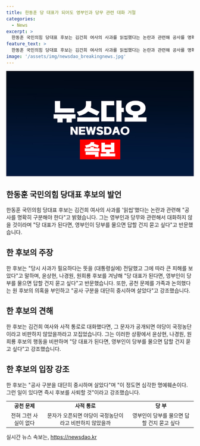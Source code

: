 ```yaml
---
title: 한동훈 당 대표가 되어도 영부인과 당무 관련 대화 거절
categories:
  - News
excerpt: >
  한동훈 국민의힘 당대표 후보는 김건희 여사의 사과를 읽씹했다는 논란과 관련해 공사를 명확히 구분해야 한다며 영부인과 당무와 관련된 대화를 하지 않을 것이라고 말했습니다. 또한, 김 여사의 사과를 요구했다가 대통령실로부터 비상대책위원장 사퇴 압박을 받았다는 의혹을 풀이하며 윤상현, 나경원, 원희룡 후보를 겨냥해 공천 문제를 가족과 논의했다는 의혹을 부인하고, 공사와 사적인 문제를 명확히 구분한다고 강조했습니다.
feature_text: >
  한동훈 국민의힘 당대표 후보는 김건희 여사의 사과를 읽씹했다는 논란과 관련해 공사를 명확히 구분해야 한다며 영부인과 당무와 관련된 대화를 하지 않을 것이라고 말했습니다. 또한, 김 여사의 사과를 요구했다가 대통령실로부터 비상대책위원장 사퇴 압박을 받았다는 의혹을 풀이하며 윤상현, 나경원, 원희룡 후보를 겨냥해 공천 문제를 가족과 논의했다는 의혹을 부인하고, 공사와 사적인 문제를 명확히 구분한다고 강조했습니다.
image: '/assets/img/newsdao_breakingnews.jpg'
---
```


<p><img src="/assets/img/newsdao_breakingnews.jpg" alt="implanttips 속보" /></p>

<h2 data-ke-size="size26">한동훈 국민의힘 당대표 후보의 발언</h2>

<p data-ke-size="size16">한동훈 국민의힘 당대표 후보는 김건희 여사의 사과를 '읽씹'했다는 논란과 관련해 "공사를 명확히 구분해야 한다"고 밝혔습니다. 그는 영부인과 당무와 관련해서 대화하지 않을 것이라며 "당 대표가 된다면, 영부인이 당부를 물으면 답할 건지 묻고 싶다"고 반문했습니다.</p>

<h2 data-ke-size="size26">한 후보의 주장</h2>

<p data-ke-size="size16">한 후보는 "당시 사과가 필요하다는 뜻을 (대통령실에) 전달했고 그에 따라 큰 피해를 보았다"고 말하며, 윤상현, 나경원, 원희룡 후보를 겨냥해 "당 대표가 된다면, 영부인이 당부를 물으면 답할 건지 묻고 싶다"고 반문했습니다. 또한, 공천 문제를 가족과 논의했다는 원 후보의 의혹을 부인하고 "공사 구분을 대단히 중시하며 살았다"고 강조했습니다.</p>

<h2 data-ke-size="size26">한 후보의 견해</h2>

<p data-ke-size="size16">한 후보는 김건희 여사와 사적 통로로 대화했다면, 그 문자가 공개되면 야당이 국정농단이라고 비판하지 않았을까라고 꼬집었습니다. 그는 이러한 상황에서 윤상현, 나경원, 원희룡 후보의 행동을 비판하며 "당 대표가 된다면, 영부인이 당부를 물으면 답할 건지 묻고 싶다"고 강조했습니다.</p>

<h2 data-ke-size="size26">한 후보의 입장 강조</h2>

<p data-ke-size="size16">한 후보는 "공사 구분을 대단히 중시하며 살았다"며 "이 정도면 심각한 명예훼손이다. 그런 일이 있다면 즉시 후보를 사퇴할 것"이라고 강조했습니다.</p>

<table>
    <tbody>
        <tr>
            <td style="text-align: center; height: 17px;"><b>공천 문제</b></td>
            <td style="text-align: center; height: 17px;"><b>사적 통로</b></td>
            <td style="text-align: center; height: 17px;"><b>당 부</b></td>
        </tr>
        <tr>
            <td style="text-align: center;">전혀 그런 사실이 없다</td>
            <td style="text-align: center;">문자가 오픈되면 야당이 국정농단이라고 비판하지 않았을까</td>
            <td style="text-align: center;">영부인이 당부를 물으면 답할 건지 묻고 싶다</td>
        </tr>
    </tbody>
</table>
실시간 뉴스 속보는, <a href="https://newsdao.kr" rel="dofollow">https://newsdao.kr</a>


